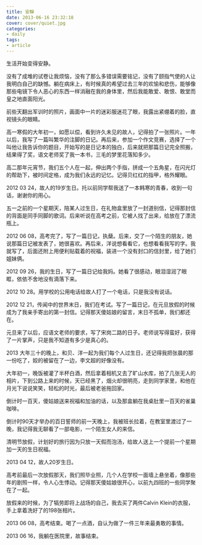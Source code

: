 ```yaml
---
title: 安靜
date: 2013-06-16 23:32:18
cover: cover/quiet.jpg
categories:
- daily
tags:
- article
---
```

生活开始变得安静。

没有了成堆的试卷让我烦恼，没有了那么多错误需要铭记，没有了颐指气使的人让我明白自己的缺憾。躺在病床上，有时候真的希望过去三年的欢愉和悲伤，能够像那些电镜下令人恶心的东西一样消融在我的身体里，然后我能敢爱、敢恨、敢堂而皇之地直面阳光。

<!-- more -->

前些天翻出军训时的照片，画面中一片的迷彩服迷花了眼，我露出紧绷着的脸，直视镜头的眼睛。

高一寒假的大年初一，如愿以偿，看到许久未见的故人，记得拍了一张照片。一年以后，我写了一篇叫繁华的注脚的日记。再后来，参加一个作文竞赛，选择了一个叫他让我告诉你的题目，开始写的是日记本的独白，后来就把那篇日记完全照搬，结果得了奖，语文老师奖了我一本书，三毛的梦里花落知多少。

高二那年元宵节，我们五个人在一起，伸出两个手指，拼成一个五角星，在闪光灯的帮助下，被时间定格，成为我们永远的记忆。记得贝红红的指甲，格外耀眼。

2012 03 24，故人的19岁生日。托以前同学帮我送了一本韩寒的青春，收到一句话，谢谢你的用心。

五一之前的一个星期天，陪某人过生日，在礼物盒里放了一封道别信，记得那封信的背面是同手同脚的歌词。后来听说在高考之前，它被人找了出来，给放在了漂流瓶上。

2012 06 08，高考完了，写了一篇日记，执蘖。后来，交了一个陌生的朋友，她说那篇日记被发表了，她很喜欢。再后来，洋说想看看它，也想看看我写的字。我就写了，后面还附上用便利贴载着的祝福，装进一个没有封口的信封里，给了她们姐妹俩。

2012 09 26，我的生日，写了一篇日记给我妈。她看了很感动，眼泪湿润了眼眶，依依不舍地没有滴落下来。

2012 10 28。用学校的公用电话给故人打了一个电话，只是我没有说话。

2012 12 21，传闻中的世界末日，我们在考试。写了一篇日记，在元旦放假的时候成为了我亲手寄出的第一封信。记得那天傻姑娘的留言，末日不孤单，我们都还在。

元旦来了以后，应语文老师的要求，写了宋岗二路的日子。老师说写得蛮好，获得了一片掌声，只是我不知道有多少是真心的。

2013 大年三十的晚上，和贝、洋一起为我们每个人过生日，还记得我把张晨的那一份吃了，姣的被留在了一边，李文超的好像没有。

大年初一，晚饭被灌了半杯白酒，然后拿着相机又去了旷山水库，拍了几张无人的相片，下到公路上来的时候，天已经黑了，烟火却很明亮，走到同学家里，和他在月光下说说笑笑，轻松的时光，最后被老爸拖回家。

倒计时一百天，傻姑娘送来祝福和加油的话，以及那盒躺在我桌肚里一百天的雀巢咖啡。

倒计时90天才举办的百日誓师的前一天晚上，我被班长拉着，在教室里渡过了一晚，我记得我无聊看了一部电影，一个陌生女人的来信。

清明节放假，计划好的旅行因为只放一天假而泡汤，给故人送上一个提前一个星期加一天的生日祝福。

2013 04 12，故人20岁生日。

高考前最后一次放假那天，我们照毕业照，几个人在学校一面墙上悬坐着，像那些年的剧照一样，令人心生悸动。记得那天傻姑娘很开心，以前九四班的一些同学聚在了一起。

放假来的时候，为了犒劳即将上战场的自己，我去买了两件Calvin Klein的衣服，手上拿着洗好了的198张相片。

2013 06 08，高考结束。喝了一点酒，自认为做了一件三年来最勇敢的事情。

2013 06 16，我躺在医院里，故事结束。

<audio src="https://suyan.peng-ming.cn/music/light_in_eye.mp3" loop autoplay>
Your browser does not support the audio tag.
</audio>
